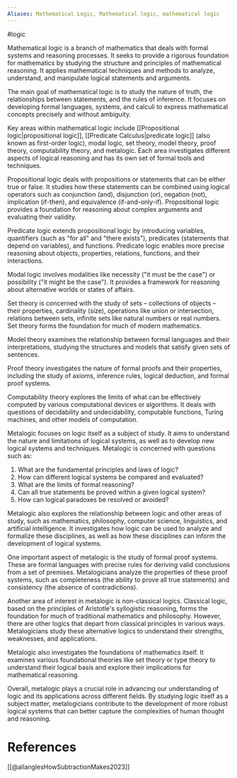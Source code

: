 ```yaml
---
Aliases: Mathematical Logic, Mathematical logic, mathematical logic
---
```

#logic 

Mathematical logic is a branch of mathematics that deals with formal systems and reasoning processes. It seeks to provide a rigorous foundation for mathematics by studying the structure and principles of mathematical reasoning. It applies mathematical techniques and methods to analyze, understand, and manipulate logical statements and arguments.

The main goal of mathematical logic is to study the nature of truth, the relationships between statements, and the rules of inference. It focuses on developing formal languages, systems, and calculi to express mathematical concepts precisely and without ambiguity.

Key areas within mathematical logic include [[Propositional logic|propositional logic]], [[Predicate Calculus|predicate logic]] (also known as first-order logic), modal logic, set theory, model theory, proof theory, computability theory, and metalogic. Each area investigates different aspects of logical reasoning and has its own set of formal tools and techniques.

Propositional logic deals with propositions or statements that can be either true or false. It studies how these statements can be combined using logical operators such as conjunction (and), disjunction (or), negation (not), implication (if-then), and equivalence (if-and-only-if). Propositional logic provides a foundation for reasoning about complex arguments and evaluating their validity.

Predicate logic extends propositional logic by introducing variables, quantifiers (such as "for all" and "there exists"), predicates (statements that depend on variables), and functions. Predicate logic enables more precise reasoning about objects, properties, relations, functions, and their interactions.

Modal logic involves modalities like necessity ("it must be the case") or possibility ("it might be the case"). It provides a framework for reasoning about alternative worlds or states of affairs.

Set theory is concerned with the study of sets – collections of objects – their properties, cardinality (size), operations like union or intersection, relations between sets, infinite sets like natural numbers or real numbers. Set theory forms the foundation for much of modern mathematics.

Model theory examines the relationship between formal languages and their interpretations, studying the structures and models that satisfy given sets of sentences.

Proof theory investigates the nature of formal proofs and their properties, including the study of axioms, inference rules, logical deduction, and formal proof systems.

Computability theory explores the limits of what can be effectively computed by various computational devices or algorithms. It deals with questions of decidability and undecidability, computable functions, Turing machines, and other models of computation.

Metalogic focuses on logic itself as a subject of study. It aims to understand the nature and limitations of logical systems, as well as to develop new logical systems and techniques. Metalogic is concerned with questions such as:

1. What are the fundamental principles and laws of logic?
2. How can different logical systems be compared and evaluated?
3. What are the limits of formal reasoning?
4. Can all true statements be proved within a given logical system?
5. How can logical paradoxes be resolved or avoided?

Metalogic also explores the relationship between logic and other areas of study, such as mathematics, philosophy, computer science, linguistics, and artificial intelligence. It investigates how logic can be used to analyze and formalize these disciplines, as well as how these disciplines can inform the development of logical systems.

One important aspect of metalogic is the study of formal proof systems. These are formal languages with precise rules for deriving valid conclusions from a set of premises. Metalogicians analyze the properties of these proof systems, such as completeness (the ability to prove all true statements) and consistency (the absence of contradictions).

Another area of interest in metalogic is non-classical logics. Classical logic, based on the principles of Aristotle's syllogistic reasoning, forms the foundation for much of traditional mathematics and philosophy. However, there are other logics that depart from classical principles in various ways. Metalogicians study these alternative logics to understand their strengths, weaknesses, and applications.

Metalogic also investigates the foundations of mathematics itself. It examines various foundational theories like set theory or type theory to understand their logical basis and explore their implications for mathematical reasoning.

Overall, metalogic plays a crucial role in advancing our understanding of logic and its applications across different fields. By studying logic itself as a subject matter, metalogicians contribute to the development of more robust logical systems that can better capture the complexities of human thought and reasoning.

# References

[[@allanglesHowSubtractionMakes2023]]